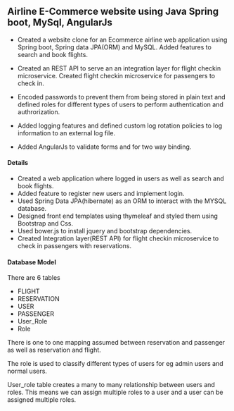 ## Airline E-Commerce website using Java Spring boot, MySql, AngularJs

- Created a website clone for an Ecommerce airline web application using Spring boot, Spring data JPA(ORM) and MySQL. Added features to search and book flights.

- Created an REST API to serve an an integration layer for flight checkin microservice. Created flight checkin microservice for passengers to check in.

- Encoded passwords to prevent them from being stored in plain text and defined roles for different types of users to perform authentication and authrorization.

- Added logging features and defined custom log rotation policies to log information to an external log file.

- Added AngularJs to validate forms and for two way binding.






#### Details
- Created a web application where logged in users as well as search and book flights.
- Added feature to register new users and implement login.
- Used Spring Data JPA(hibernate) as an ORM to interact with the MYSQL database.
- Designed front end templates using thymeleaf and styled them using Bootstrap and Css.
- Used bower.js to install jquery and bootstrap dependencies.
- Created Integration layer(REST API) for flight checkin microservice to check in passengers
with reservations. 



#### Database Model

There are 6 tables

- FLIGHT
- RESERVATION
- USER
- PASSENGER
- User_Role
- Role

There is one to one mapping assumed between reservation and passenger as well as reservation
and flight.

The role is used to classify different types of users for eg admin users and normal users.

User_role table creates a many to many relationship between users and roles. This means
we can assign multiple roles to a user and a user can be assigned multiple roles.
